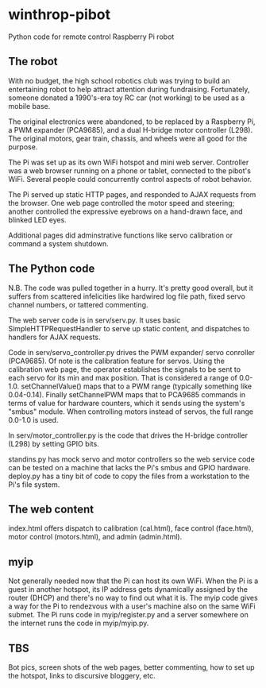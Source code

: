 # winthrop-pibot
Python code for remote control Raspberry Pi robot

## The robot

With no budget, the high school robotics club was trying
to build an entertaining robot to help attract attention
during fundraising.  Fortunately, someone donated a 1990's-era
toy RC car (not working) to be used as a mobile base.

The original electronics were abandoned, to be replaced
by a Raspberry Pi, a PWM expander (PCA9685), and a dual
H-bridge motor controller (L298).  The original motors, gear train, 
chassis, and wheels were all good for the purpose.

The Pi was set up as its own WiFi hotspot and mini web 
server.  Controller was a web browser running on a phone
or tablet, connected to the pibot's WiFi.  Several people
could concurrently control aspects of robot behavior.

The Pi served up static HTTP pages, and responded to AJAX 
requests from the browser.  One web page controlled the
motor speed and steering; another controlled the expressive
eyebrows on a hand-drawn face, and blinked LED eyes.  

Additional pages did adminstrative functions like servo
calibration or command a system shutdown.

## The Python code

N.B. The code was pulled together in a hurry.  It's pretty
good overall, but it suffers from scattered infelicities 
like hardwired log file path, fixed servo channel numbers,
or tattered commenting.

The web server code is in serv/serv.py.  It uses basic
SimpleHTTPRequestHandler to serve up static content,
and dispatches to handlers for AJAX requests.

Code in serv/servo_controller.py drives the PWM expander/
servo conroller (PCA9685).  Of note is the calibration
feature for servos.  Using the calibration web page, the
operator establishes the signals to be sent to each servo
for its min and max position.  That is considered a range of
0.0-1.0.  setChannelValue() maps that to a PWM range
(typically something like 0.04-0.14).  Finally setChannelPWM
maps that to PCA9685 commands in terms of value for hardware
counters, which it sends using the system's "smbus" module.
When controlling motors instead of servos, the full range
0.0-1.0 is used.

In serv/motor_controller.py is the code that drives the
H-bridge controller (L298) by setting GPIO bits.

standins.py has mock servo and motor controllers so the web
service code can be tested on a machine that lacks the 
Pi's smbus and GPIO hardware.  deploy.py has a tiny bit
of code to copy the files from a workstation to the Pi's
file system.

## The web content

index.html offers dispatch to calibration (cal.html), face
control (face.html), motor control (motors.html), and admin
(admin.html).

## myip

Not generally needed now that the Pi can host its own WiFi.
When the Pi is a guest in another hotspot, its IP address gets
dynamically assigned by the router (DHCP) and there's no
way to find out what it is.  The myip code gives a way for
the Pi to rendezvous with a user's machine also on the same
WiFi submet.  The Pi runs code in myip/register.py and a
server somewhere on the internet runs the code in
myip/myip.py.

## TBS

Bot pics, screen shots of the web pages, better commenting,
how to set up the hotspot, links to discursive bloggery, etc.

